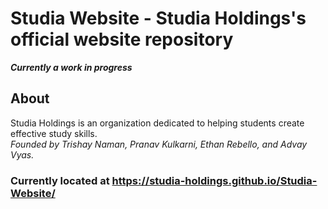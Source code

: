 # Studia Website - Studia Holdings's official website repository

___Currently a work in progress___

## About
Studia Holdings is an organization dedicated to helping students create effective study skills. <br>
_Founded by Trishay Naman, Pranav Kulkarni, Ethan Rebello, and Advay Vyas._

### Currently located at https://studia-holdings.github.io/Studia-Website/
